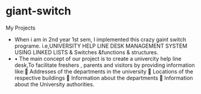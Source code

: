 # giant-switch
My Projects

- When i am in 2nd year 1st sem, I implemented this crazy gaint switch programe. i.e,UNIVERSITY HELP LINE DESK MANAGEMENT SYSTEM  USING  LINKED LISTS & Switches &functions & structures.
- •	The  main  concept of  our  project  is to create a univercity help line desk,To facilitate freshers , parents and visitors by providing information like:	Addresses of the departments in the university
	Locations of the respective buildings
	Information about the departments
	Information about  the University authorities.
